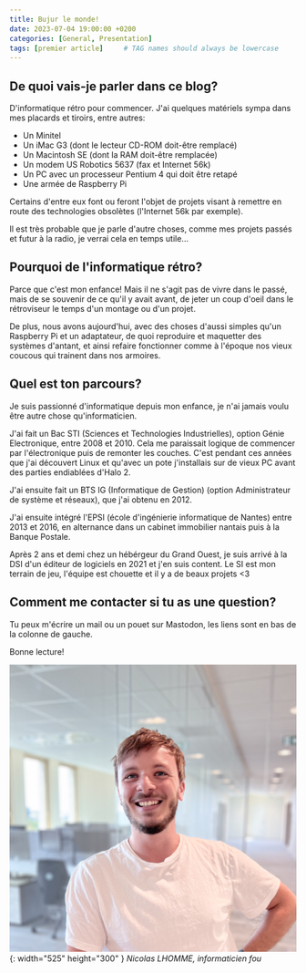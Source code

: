 ```yaml
---
title: Bujur le monde!
date: 2023-07-04 19:00:00 +0200
categories: [General, Presentation]
tags: [premier article]     # TAG names should always be lowercase
---
```


## De quoi vais-je parler dans ce blog?

D'informatique rétro pour commencer. J'ai quelques matériels sympa dans mes placards et tiroirs, entre autres:

* Un Minitel
* Un iMac G3 (dont le lecteur CD-ROM doit-être remplacé)
* Un Macintosh SE (dont la RAM doit-être remplacée)
* Un modem US Robotics 5637 (fax et Internet 56k)
* Un PC avec un processeur Pentium 4 qui doit être retapé
* Une armée de Raspberry Pi

Certains d'entre eux font ou feront l'objet de projets visant à remettre en route des technologies obsolètes (l'Internet 56k par exemple).

Il est très probable que je parle d'autre choses, comme mes projets passés et futur à la radio, je verrai cela en temps utile...

## Pourquoi de l'informatique rétro?

Parce que c'est mon enfance! Mais il ne s'agit pas de vivre dans le passé, mais de se souvenir de ce qu'il y avait avant, de jeter un coup d'oeil dans le rétroviseur le temps d'un montage ou d'un projet.

De plus, nous avons aujourd'hui, avec des choses d'aussi simples qu'un Raspberry Pi et un adaptateur, de quoi reproduire et maquetter des systèmes d'antant, et ainsi refaire fonctionner comme à l'époque nos vieux coucous qui trainent dans nos armoires.

## Quel est ton parcours?

Je suis passionné d'informatique depuis mon enfance, je n'ai jamais voulu être autre chose qu'informaticien.

J'ai fait un Bac STI (Sciences et Technologies Industrielles), option Génie Electronique, entre 2008 et 2010. Cela me paraissait logique de commencer par l'électronique puis de remonter les couches. C'est pendant ces années que j'ai découvert Linux et qu'avec un pote j'installais sur de vieux PC avant des parties endiablées d'Halo 2.

J'ai ensuite fait un BTS IG (Informatique de Gestion) (option Administrateur de système et réseaux), que j'ai obtenu en 2012.

J'ai ensuite intégré l'EPSI (école d'ingénierie informatique de Nantes) entre 2013 et 2016, en alternance dans un cabinet immobilier nantais puis à la Banque Postale.

Après 2 ans et demi chez un hébérgeur du Grand Ouest, je suis arrivé à la DSI d'un éditeur de logiciels en 2021 et j'en suis content. Le SI est mon terrain de jeu, l'équipe est chouette et il y a de beaux projets <3

## Comment me contacter si tu as une question?

Tu peux m'écrire un mail ou un pouet sur Mastodon, les liens sont en bas de la colonne de gauche.

Bonne lecture!

![Nicolas LHOMME](/assets/img/avatar.jpeg){: width="525" height="300" }
_Nicolas LHOMME, informaticien fou_
